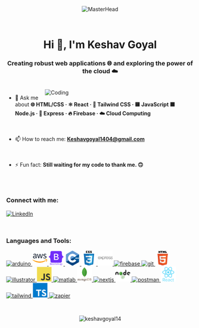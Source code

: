 <!-- 🖼️ MasterHead -->
<p align="center">
  <img src="https://media-hosting.imagekit.io/a195cf92b45c409e/github-header-image.png?Expires=1838647430&Key-Pair-Id=K2ZIVPTIP2VGHC&Signature=hSE5-OLVYw3gmg8tpqIKxoZPxnyCVxjWa5LYkZwv4Cr~vnOf8YeEnTvud0Wp0HUEMPREBLnEQpfBQbLqSA0oohHJwdP8HscfTbnrJl-P1VsWRa-8XPv31thsY4Mx9~JkP3kD3tnottFRFGdFEC9y8hiSuHKC-U4U2C7REpnoO1cC1VTWiCLBYAdKhWddkld4rQKa5WQt~TmwPXoPcaKVhJZFUnNsquyHD2ptI9QLlaHHH~oTDmIbfQ~wXpsWmixnDfPB1MNrXMEnzPPInAhpkAhs2eybUiWX~6ko-mTet-gkN2RByU5RAYB8pWsNK-YG6aDGq1TfwgbvdMjd1xfQHw__" alt="MasterHead" />
</p>

<br/>

<!-- 🙋 Introduction -->
<h1 align="center">Hi 👋, I'm Keshav Goyal</h1>
<h3 align="center">Creating robust web applications 🌐 and exploring the power of the cloud ☁️</h3>

<br/>

<!-- 🧑‍💻 Coding GIF -->
<img align="right" alt="Coding" width="400" src="https://gifdb.com/images/file/animated-programmer-guy-coding-790a0bs8e8thpisg.gif" />

<!-- 📚 Bio -->
- 💬 Ask me about **🌐 HTML/CSS · ⚛️ React · 🎨 Tailwind CSS · 🟨 JavaScript 🟩 Node.js · 🚀 Express · 🔥 Firebase · ☁️ Cloud Computing**

<br/>

- 📫 How to reach me: **Keshavgoyal1404@gmail.com**

<br/>

- ⚡ Fun fact: **Still waiting for my code to thank me. 🙃**

<br/><br/>

<!-- 🤝 Connect -->
<h3 align="left">Connect with me:</h3>

<p align="left">
  <a href="https://linkedin.com/in/keshavgoyal14" target="blank">
    <img align="center" src="https://raw.githubusercontent.com/rahuldkjain/github-profile-readme-generator/master/src/images/icons/Social/linked-in-alt.svg" alt="LinkedIn" height="30" width="40" />
  </a>
</p>

<br/>

<!-- 🛠️ Tools -->
<h3 align="left">Languages and Tools:</h3>

<p align="left">
  <a href="https://www.arduino.cc/" target="_blank" rel="noreferrer"> <img src="https://cdn.worldvectorlogo.com/logos/arduino-1.svg" alt="arduino" width="40" height="40"/> </a>
  <a href="https://aws.amazon.com" target="_blank" rel="noreferrer"> <img src="https://raw.githubusercontent.com/devicons/devicon/master/icons/amazonwebservices/amazonwebservices-original-wordmark.svg" alt="aws" width="40" height="40"/> </a>
  <a href="https://getbootstrap.com" target="_blank" rel="noreferrer"> <img src="https://raw.githubusercontent.com/devicons/devicon/master/icons/bootstrap/bootstrap-plain-wordmark.svg" alt="bootstrap" width="40" height="40"/> </a>
  <a href="https://www.w3schools.com/cpp/" target="_blank" rel="noreferrer"> <img src="https://raw.githubusercontent.com/devicons/devicon/master/icons/cplusplus/cplusplus-original.svg" alt="cplusplus" width="40" height="40"/> </a>
  <a href="https://www.w3schools.com/css/" target="_blank" rel="noreferrer"> <img src="https://raw.githubusercontent.com/devicons/devicon/master/icons/css3/css3-original-wordmark.svg" alt="css3" width="40" height="40"/> </a>
  <a href="https://expressjs.com" target="_blank" rel="noreferrer"> <img src="https://raw.githubusercontent.com/devicons/devicon/master/icons/express/express-original-wordmark.svg" alt="express" width="40" height="40"/> </a>
  <a href="https://firebase.google.com/" target="_blank" rel="noreferrer"> <img src="https://www.vectorlogo.zone/logos/firebase/firebase-icon.svg" alt="firebase" width="40" height="40"/> </a>
  <a href="https://git-scm.com/" target="_blank" rel="noreferrer"> <img src="https://www.vectorlogo.zone/logos/git-scm/git-scm-icon.svg" alt="git" width="40" height="40"/> </a>
  <a href="https://www.w3.org/html/" target="_blank" rel="noreferrer"> <img src="https://raw.githubusercontent.com/devicons/devicon/master/icons/html5/html5-original-wordmark.svg" alt="html5" width="40" height="40"/> </a>
  <a href="https://www.adobe.com/in/products/illustrator.html" target="_blank" rel="noreferrer"> <img src="https://www.vectorlogo.zone/logos/adobe_illustrator/adobe_illustrator-icon.svg" alt="illustrator" width="40" height="40"/> </a>
  <a href="https://developer.mozilla.org/en-US/docs/Web/JavaScript" target="_blank" rel="noreferrer"> <img src="https://raw.githubusercontent.com/devicons/devicon/master/icons/javascript/javascript-original.svg" alt="javascript" width="40" height="40"/> </a>
  <a href="https://www.mathworks.com/" target="_blank" rel="noreferrer"> <img src="https://upload.wikimedia.org/wikipedia/commons/2/21/Matlab_Logo.png" alt="matlab" width="40" height="40"/> </a>
  <a href="https://www.mongodb.com/" target="_blank" rel="noreferrer"> <img src="https://raw.githubusercontent.com/devicons/devicon/master/icons/mongodb/mongodb-original-wordmark.svg" alt="mongodb" width="40" height="40"/> </a>
  <a href="https://nextjs.org/" target="_blank" rel="noreferrer"> <img src="https://cdn.worldvectorlogo.com/logos/nextjs-2.svg" alt="nextjs" width="40" height="40"/> </a>
  <a href="https://nodejs.org" target="_blank" rel="noreferrer"> <img src="https://raw.githubusercontent.com/devicons/devicon/master/icons/nodejs/nodejs-original-wordmark.svg" alt="nodejs" width="40" height="40"/> </a>
  <a href="https://postman.com" target="_blank" rel="noreferrer"> <img src="https://www.vectorlogo.zone/logos/getpostman/getpostman-icon.svg" alt="postman" width="40" height="40"/> </a>
  <a href="https://reactjs.org/" target="_blank" rel="noreferrer"> <img src="https://raw.githubusercontent.com/devicons/devicon/master/icons/react/react-original-wordmark.svg" alt="react" width="40" height="40"/> </a>
  <a href="https://tailwindcss.com/" target="_blank" rel="noreferrer"> <img src="https://www.vectorlogo.zone/logos/tailwindcss/tailwindcss-icon.svg" alt="tailwind" width="40" height="40"/> </a>
  <a href="https://www.typescriptlang.org/" target="_blank" rel="noreferrer"> <img src="https://raw.githubusercontent.com/devicons/devicon/master/icons/typescript/typescript-original.svg" alt="typescript" width="40" height="40"/> </a>
  <a href="https://zapier.com" target="_blank" rel="noreferrer"> <img src="https://www.vectorlogo.zone/logos/zapier/zapier-icon.svg" alt="zapier" width="40" height="40"/> </a>
</p>

<br/>

<!-- 📊 GitHub Stats -->
<p align="center">
  <img src="https://github-readme-stats.vercel.app/api/top-langs?username=keshavgoyal14&show_icons=true&locale=en&layout=compact" alt="keshavgoyal14" />
</p>

